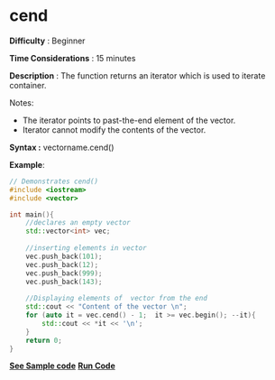 # cend

**Difficulty** : Beginner

**Time Considerations** : 15 minutes

**Description** : The function returns an iterator which is used to iterate container.

Notes:

- The iterator points to past-the-end element of the vector.
- Iterator cannot modify the contents of the vector.

**Syntax :** vectorname.cend()

**Example**:
```cpp
// Demonstrates cend() 
#include <iostream>
#include <vector>

int main(){
    //declares an empty vector
    std::vector<int> vec;
    
    //inserting elements in vector
    vec.push_back(101);
    vec.push_back(12);
    vec.push_back(999);
    vec.push_back(143);
  
    //Displaying elements of  vector from the end
    std::cout << "Content of the vector \n";
    for (auto it = vec.cend() - 1;  it >= vec.begin(); --it){ 
        std::cout << *it << '\n'; 
    }
    return 0;
}

```
**[See Sample code](../snippets/vector/cend.cpp)**
**[Run Code](https://rextester.com/QQMCH84623)**

